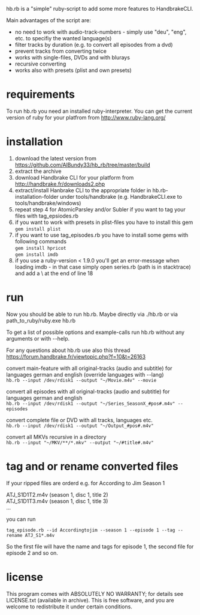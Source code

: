 hb.rb is a "simple" ruby-script to add some more features to HandbrakeCLI.

Main advantages of the script are:
- no need to work with audio-track-numbers - simply use "deu", "eng", etc. to specifiy the wanted language(s)
- filter tracks by duration (e.g. to convert all episodes from a dvd)
- prevent tracks from converting twice
- works with single-files, DVDs and with blurays
- recursive converting
- works also with presets (plist and own presets)


requirements
============
To run hb.rb you need an installed ruby-interpreter.
You can get the current version of ruby for your platfrom from http://www.ruby-lang.org/

installation
============
1. download the latest version from https://github.com/AlBundy33/hb_rb/tree/master/build
2. extract the archive
3. download Handbrake CLI for your platform from http://handbrake.fr/downloads2.php  
4. extract/install Hanbrake CLI to the appropriate folder in hb.rb-installation-folder under tools/handbrake (e.g. HandbrakeCLI.exe to tools/handbrake/windows)
5. repeat step 4 for AtomicParsley and/or Subler if you want to tag your files with tag_epsiodes.rb
6. if you want to work with presets in plist-files you have to install this gem<br>
   ```gem install plist```
7. if you want to use tag_episodes.rb you have to install some gems with following commands<br>
   ```gem install hpricot```<br>
   ```gem install imdb```
8. if you use a ruby-version < 1.9.0 you'll get an error-message when loading imdb - in that case simply open series.rb (path is in stacktrace) and add a \ at the end of line 18
   
run
===
Now you should be able to run hb.rb.
Maybe directly via ./hb.rb or via path_to_ruby/ruby.exe hb.rb

To get a list of possible options and example-calls run hb.rb without any arguments or with --help.

For any questions about hb.rb use also this thread https://forum.handbrake.fr/viewtopic.php?f=10&t=26163

convert main-feature with all original-tracks (audio and subtitle) for languages german and english (override languages with --lang)<br>
```hb.rb --input /dev/rdisk1 --output "~/Movie.m4v" --movie```

convert all episodes with all original-tracks (audio and subtitle) for languages german and english<br>
```hb.rb --input /dev/rdisk1 --output "~/Series_SeasonX_#pos#.m4v" --episodes```

convert complete file or DVD with all tracks, languages etc.<br>
```hb.rb --input /dev/rdisk1 --output "~/Output_#pos#.m4v"```

convert all MKVs recursive in a directory<br>
```hb.rb --input "~/MKV/**/*.mkv" --output "~/#title#.m4v"```

tag and or rename converted files
=================================
If your ripped files are orderd e.g. for According to Jim Season 1

ATJ_S1D1T2.m4v (season 1, disc 1, title 2)<br>
ATJ_S1D1T3.m4v (season 1, disc 1, title 3)<br>
...<br>

you can run

```tag_episode.rb --id Accordingtojim --season 1 --episode 1 --tag --rename ATJ_S1*.m4v```

So the first file will have the name and tags for episode 1, the second file for episode 2 and so on. 

license
=======
This program comes with ABSOLUTELY NO WARRANTY; for details see LICENSE.txt (available in archive).
This is free software, and you are welcome to redistribute it under certain conditions.

